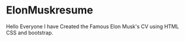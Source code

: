 # ElonMuskresume
Hello Everyone I have Created the Famous Elon Musk's CV using HTML CSS and bootstrap. 
